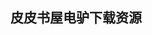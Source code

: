 ## 皮皮书屋电驴下载资源 

[How to Cheat at Configuring Exchange Server 2007.pdf]: (ed2k://|file|How%20to%20Cheat%20at%20Configuring%20Exchange%20Server%202007.pdf|20803170|4250d7d4d094738364bba1295f3088b0|h=skgnxzgs6pyt3v3et227azkleutxscs4|/)

[Programming PHP, 2nd Edition.chm]: (ed2k://|file|Programming%20PHP%2C%202nd%20Edition.chm|1774716|9f9d2f039ccd12ade3badfe40a2e119d|h=czosv4loug6dm72ay2ogbscvnlo3ujkl|/)

[SonarQube in Action.pdf]: (ed2k://|file|SonarQube%20in%20Action.pdf|19889954|f6bc03c4c6300b9c57821a9a11b572e2|h=i3x726bpsjbjx6axqewikfeqyftt3rlq|/)

[LaTeX Graphics Companion, 2nd Edition.djvu]: (ed2k://|file|LaTeX%20Graphics%20Companion%2C%202nd%20Edition.djvu|32890362|8162351a0509441e6af9507b9be58cb0|h=d4tlc5llxtcjxgilfyjpoooyprakw7bv|/)

[Photoshop CS3 Workflow.pdf]: (ed2k://|file|Photoshop%20CS3%20Workflow.pdf|26674021|5864561a5f5053a5e9b9ef3e5d09ae67|h=qelozwrxzwlhl47mfnxhd3kb2472pnp7|/)

[Combinatorial Search.pdf]: (ed2k://|file|Combinatorial%20Search.pdf|3555159|1dacbe1cdd267bc0e9186d09d4995d75|h=dho2l76gvl2ggwukshlsakydatwxuscc|/)

[mongodb实战.pdf]: (ed2k://|file|mongodb%E5%AE%9E%E6%88%98.pdf|2865059|acc8b9079f21285c5c6998dac8f79687|h=mmmtkyyq4o3qqry73gxdxla73wswpgog|/)

[C# How to Program.pdf]: (ed2k://|file|C%23%20How%20to%20Program.pdf|42541750|80bcb0af244e745d767a69c81714f66b|h=l6cpks7idhyyfqtgzh7g7jxdz5i6euad|/)

[Open Source Development with CVS, Third Edition.pdf]: (ed2k://|file|Open%20Source%20Development%20with%20CVS%2C%20Third%20Edition.pdf|2492034|a76b3ae85da8175eff1a17a60a613262|h=q6yxjaq67dwugjccehbr4achyljtkkfm|/)

[Professional Android Application Development.pdf]: (ed2k://|file|Professional%20Android%20Application%20Development.pdf|7746833|45b9d4a1b7e7e4639508dc4950755af3|h=tpvf2y7cczmmuwlwskkwp7dntkyyhmsl|/)

[SOX 404 & IT Controls.pdf]: (ed2k://|file|SOX%20404%20%26%20IT%20Controls.pdf|310670|9bec728dae812f1795c54fb4d105b438|h=zwj2fvkuufls2rhmoj3br5mtd76c2vb2|/)

[Foundations of CentOS Linux_ Enterprise Linux On the Cheap.pdf]: (ed2k://|file|Foundations%20of%20CentOS%20Linux_%20Enterprise%20Linux%20On%20the%20Cheap.pdf|10275342|a26f3f798f538233a617c8e70b22c4bf|h=ziglurg3gwsvmmokvm3zsgp5a7pygeov|/)

[Inside Microsoft Windows Communication Foundation.chm]: (ed2k://|file|Inside%20Microsoft%20Windows%20Communication%20Foundation.chm|1761628|dc0762fd794f828e45e111c48c67b43f|h=konaf4j4euxztg57mnm2dwqdguszushz|/)

[Head First Python.pdf]: (ed2k://|file|Head%20First%20Python.pdf|15677556|46116c905bd87ccfe604ac45bfcc562e|h=owp7tznybxknbjeurxnevi7bacdann4n|/)

[Foundations of Qt Development.pdf]: (ed2k://|file|Foundations%20of%20Qt%20Development.pdf|6617539|bc45b21955063e33ba10e74877d0532a|h=ss6ndsqx3xugwt7koajenqjsaegloom7|/)

[Strategies and Games_ Theory and Practice.pdf]: (ed2k://|file|Strategies%20and%20Games_%20Theory%20and%20Practice.pdf|2915456|a7655d4063208119f2e785350d042db9|h=kmiwnhdw2nqebmxdjm42m3zyhshegvci|/)

[Hardware-based Computer Security Techniques to Defeat Hackers_ From Biometrics to Quantum Cryptography.pdf]: (ed2k://|file|Hardware-based%20Computer%20Security%20Techniques%20to%20Defeat%20Hackers_%20From%20Biometrics%20to%20Quantum%20Cryptography.pdf|13269888|f60e0f47fefab932e535df243b4417fd|h=6gqrfszn7d77rr5mblyumvv2lbwzlahv|/)

[More Math Into LaTeX, 4th Edition.pdf]: (ed2k://|file|More%20Math%20Into%20LaTeX%2C%204th%20Edition.pdf|7424461|3acd93e99b5ceec8234ab34e718093db|h=xnk7pcigrwrd4acfot6rqmhkoofuh4fq|/)

[Self-publishing with LyX.pdf]: (ed2k://|file|Self-publishing%20with%20LyX.pdf|1380262|1c2c6b25d71eac7c14d92ff45111b1f1|h=ytiryfq2vhxbt6zc5jxhn7iv5op7vhnw|/)

[VMware vSphere Design, 2nd Edition.pdf]: (ed2k://|file|VMware%20vSphere%20Design%2C%202nd%20Edition.pdf|12203319|0cf1c874ef59de306f3856dce869189a|h=mthxnq77g3xhh7ozin6jvtaphfwkavcf|/)

[Mac OS X Lion_ The Missing Manual.pdf]: (ed2k://|file|Mac%20OS%20X%20Lion_%20The%20Missing%20Manual.pdf|32867250|0c5404be04508e9d8528d28d42c22adf|h=b2slkvriatiy3dxf45xvbo3cnck2sykq|/)

[游戏编程精粹3.pdf]: (ed2k://|file|%E6%B8%B8%E6%88%8F%E7%BC%96%E7%A8%8B%E7%B2%BE%E7%B2%B93.pdf|16465146|cc798657d55b4d3ff995d32894fada98|h=socnjx3u3jtezchetc6avzfk6i3nhyvt|/)

[LaTeX and friends.pdf]: (ed2k://|file|LaTeX%20and%20friends.pdf|13921084|53d66cc702172db22d178874b41efa24|h=imiml5yuvudgssprh4fpy6b2yta5sdfn|/)

[Introducing Silverlight 4.pdf]: (ed2k://|file|Introducing%20Silverlight%204.pdf|11732401|eb741bafc2a6adc496148bce639a3831|h=gsmugxg3ozz7r6wzwjlknc3shsqmcznq|/)

[An Introduction to Programming for Medical Image Analysis with the Visualization Toolkit.pdf]: (ed2k://|file|An%20Introduction%20to%20Programming%20for%20Medical%20Image%20Analysis%20with%20the%20Visualization%20Toolkit.pdf|5677190|776e33512138151abdff95e110fc1981|h=sqlckulrw6wj26spo2sfcowhuquiglea|/)

[(MIMO) MULTIPLE-INPUT MULTIPLE-OUTPUT CHANNEL MODELS.pdf]: (ed2k://|file|%28MIMO%29%20MULTIPLE-INPUT%20MULTIPLE-OUTPUT%20CHANNEL%20MODELS.pdf|4756750|131c789d0c567b7ca3ac520fa132908f|h=cmul4c6sg6n2eybjkfjkj5zdfh2qqeh6|/)

[Advanced Rails Recipes 2008.pdf]: (ed2k://|file|Advanced%20Rails%20Recipes%202008.pdf|1655091|4ed61ce505600fa82ed86cf66784012c|h=iwql25napiwcceknzbmlosk57mnmutzq|/)

[21天学通J2EE.pdf]: (ed2k://|file|21%E5%A4%A9%E5%AD%A6%E9%80%9AJ2EE.pdf|37038747|0cc9e0134b71e2656f808fab5ccc197a|h=otsw4w5h2w7wcfsqirkhxpfb764pojud|/)

[编程精粹.pdf]: (ed2k://|file|%E7%BC%96%E7%A8%8B%E7%B2%BE%E7%B2%B9.pdf|1498834|a5a38eeeaa4d3746b06f1f69b44aec27|h=4lafkamdlmwu6vemxautkyao7gyfq6u2|/)

[Beginning Database Design.pdf]: (ed2k://|file|Beginning%20Database%20Design.pdf|11168438|f8b9c163014e3d427da039de1fe707ae|h=l2pucqoh5sak2uiujdiw3d3nutm5repa|/)

[软件测试与持续质量改进(第3版).pdf]: (ed2k://|file|%E8%BD%AF%E4%BB%B6%E6%B5%8B%E8%AF%95%E4%B8%8E%E6%8C%81%E7%BB%AD%E8%B4%A8%E9%87%8F%E6%94%B9%E8%BF%9B%28%E7%AC%AC3%E7%89%88%29.pdf|38038470|2945671b5f4aa2267e392c2135136060|h=blepnluaow4r4utj3kmysypixrlsbnpb|/)

[Design Patterns in Java (EPUB).pdf]: (ed2k://|file|Design%20Patterns%20in%20Java%20%28EPUB%29.pdf|5435494|2b3d8fcf32bab45f7cb0c5b0d17d9d52|h=rr3kzed5rnyb66dvoq2fha43rchvt3xu|/)

[3D Game Engine Architecture.pdf]: (ed2k://|file|3D%20Game%20Engine%20Architecture.pdf|6540332|326ef26c5165117fa7925dbd70670eaf|h=4zqc3y65cpheik73vs6g26yvauy6ku46|/)

[Parallel and Distributed Programming Using C++.chm]: (ed2k://|file|Parallel%20and%20Distributed%20Programming%20Using%20C%2B%2B.chm|2057225|cc477d1ba3a855495ae9b9d7d0dcb6ab|h=nqoo7v6zc3kkisrqxxd2ujs2c75gaq3w|/)

[Elliptic Curves_ Number Theory and Cryptography.pdf]: (ed2k://|file|Elliptic%20Curves_%20Number%20Theory%20and%20Cryptography.pdf|4921123|3fbccc360ebe8e78925236343633574f|h=hcrjbmkvpnkohvfuruvh7anyy3yz37yb|/)

[Developing Windows Store Apps with HTML5 and JavaScript.pdf]: (ed2k://|file|Developing%20Windows%20Store%20Apps%20with%20HTML5%20and%20JavaScript.pdf|2532140|0195ce9c37a6632449ab5f62aed91461|h=tiqtvb72otunhcd5tf6uj23zzk4parrj|/)

[Symbian OS C++ for Mobile Phones, Volume 2.pdf]: (ed2k://|file|Symbian%20OS%20C%2B%2B%20for%20Mobile%20Phones%2C%20Volume%202.pdf|4032327|4ba966ab4348bae63b3c328d3143552f|h=w6vbodr3etuqcs4gg4c7gppg6muym6zj|/)

[Your working day with mscrm.pdf]: (ed2k://|file|Your%20working%20day%20with%20mscrm.pdf|39135832|f4f2537b0de7606c85968e2736ce3a8e|h=h2tafdnataynb5gbzma6wbuwvqoa2mbn|/)

[The Software Project Manager’s Bridge to Agility.chm]: (ed2k://|file|The%20Software%20Project%20Manager%E2%80%99s%20Bridge%20to%20Agility.chm|4661700|165e123dfff1a36a6ff20dff6f082a5a|h=jr4265iqe6faooytya2zdgwjmtne4vek|/)

[Network Geeks.pdf]: (ed2k://|file|Network%20Geeks.pdf|3944523|9d0947ecf9965b097d06f9c2f2da3e0e|h=k3laiowmrgqausv5u5inu3nrfoblnk5a|/)

[SignalR Programming in Microsoft ASP.NET.pdf]: (ed2k://|file|SignalR%20Programming%20in%20Microsoft%20ASP.NET.pdf|9320342|95af29cc9277529598a30e8663f04c87|h=zm3osz6rlcldj77iz7p7psizgtuv7uwn|/)

[Fundamentals of Python_ From First Programs Through Data Structures.pdf]: (ed2k://|file|Fundamentals%20of%20Python_%20From%20First%20Programs%20Through%20Data%20Structures.pdf|12055661|087101f7c9bbdb9d4799a01df7c45bc2|h=yxq7je4n34rzxwnsnc3pvpmcsjibddeg|/)

[Microsoft Azure_ Enterprise Application Development.pdf]: (ed2k://|file|Microsoft%20Azure_%20Enterprise%20Application%20Development.pdf|6229044|f4aadd7a09dfb30fff9669b4daa8b522|h=em7paspp6gd3j2u4bzriaw6skj3req6j|/)

[ExtJS 3.0 Cookbook.pdf]: (ed2k://|file|ExtJS%203.0%20Cookbook.pdf|5420108|8d9415410369a50a8884a6c72a7fb105|h=7qlqtqgiytcedulqlplhlra7em3bitbn|/)

[The Definitive ANTLR 4 Reference.pdf]: (ed2k://|file|The%20Definitive%20ANTLR%204%20Reference.pdf|7767723|4063ed0958cc82eeb3918bdca252e1de|h=5eutumqexixs26oqvzl6fajbok2vwmu6|/)

[IT Security Interviews Exposed.pdf]: (ed2k://|file|IT%20Security%20Interviews%20Exposed.pdf|2562570|9ee386a66f8b10ed32a2336bfb026d2a|h=mpizg5hu6q7eev7sbvfkxlsxyejbqvky|/)

[Numerical Methods 3E.pdf]: (ed2k://|file|Numerical%20Methods%203E.pdf|8748802|e39aba7b3bad739db7ec39bd635a2e6a|h=lo2ccwx2xk2uriqme2j4oxnxv5yz7bya|/)

[Windows XP in a Nutshell, 2nd Edition.chm]: (ed2k://|file|Windows%20XP%20in%20a%20Nutshell%2C%202nd%20Edition.chm|6542248|3d42a283a37d60e1cff5d5fbcef5b5a0|h=x5s3ogaa7quvrarpj3h6d3uvmqzovg37|/)

[javascript内核系列第0版（未出版）.pdf]: (ed2k://|file|javascript%E5%86%85%E6%A0%B8%E7%B3%BB%E5%88%97%E7%AC%AC0%E7%89%88%EF%BC%88%E6%9C%AA%E5%87%BA%E7%89%88%EF%BC%89.pdf|1290262|02b1f42655898c6891b36f182e73c673|h=3nrx5xmv2xrpfotptetztg2gn5ph3q3k|/)

[C++ Primer Third Edition (English and HTML verson).zip]: (ed2k://|file|C%2B%2B%20Primer%20Third%20Edition%20%28English%20and%20HTML%20verson%29.zip|1122548|6cbccd2971013ae0618f8dc2e9e523c7|h=c7r6ezptbmcjjad6zvemlmf5dvwsptqy|/)

[Windows Server 2012 Hyper-V.pdf]: (ed2k://|file|Windows%20Server%202012%20Hyper-V.pdf|9063848|940dcb9eff6712590ddabf5a6de33b09|h=hwvvjuogrlkaiapxubqdvyzs7mx2wc66|/)

[AngularJS.pdf]: (ed2k://|file|AngularJS.pdf|8784260|9f8f81b56725ab94a4770be02215f962|h=2vjgy2dt27af3fl53f2e2ohm5etnz5fc|/)

[Virtual Private Networks, 2nd Edition.pdf]: (ed2k://|file|Virtual%20Private%20Networks%2C%202nd%20Edition.pdf|1804570|f621cd822ca8b8561962bb2b6fe955f8|h=zak6fgsz5j3l3zuev5svbs36pkpuvzxa|/)

[C++必知必会.pdf]: (ed2k://|file|C%2B%2B%E5%BF%85%E7%9F%A5%E5%BF%85%E4%BC%9A.pdf|17262453|c45fe9ce178bb58aced375fdb3f0302c|h=6yu3c32mxu3ziuhv5lgprnu4dy7u6ady|/)

[Groovy 2 Cookbook.pdf]: (ed2k://|file|Groovy%202%20Cookbook.pdf|4623255|8ed3e6a570ddf1d1a651687171f03658|h=h5j7n3pqavmfd7j5mrh6ufor36gwbqgk|/)

[Apple Training Series_ iWork 09.pdf]: (ed2k://|file|Apple%20Training%20Series_%20iWork%2009.pdf|32016298|fb5421147d60a3d654a8d9c1488538da|h=3qxfisdkat5qf5osdjvgdacthae5m5lt|/)

[高性能PHP应用开发.pdf]: (ed2k://|file|%E9%AB%98%E6%80%A7%E8%83%BDPHP%E5%BA%94%E7%94%A8%E5%BC%80%E5%8F%91.pdf|16690927|0cadf77f89462a84d386d5ed5db9a172|h=munxoj4bynbu5wupxjopqu4rdsqxqrm6|/)

[Data Mining_ Concepts, Models and Techniques.pdf]: (ed2k://|file|Data%20Mining_%20Concepts%2C%20Models%20and%20Techniques.pdf|7254216|22248f2a1d8d1c45cfc3b290a3f25e03|h=bwide47me2y6ndvaplkros3kpwv4lobh|/)

[IBM Rational ClearCase 7.0.pdf]: (ed2k://|file|IBM%20Rational%20ClearCase%207.0.pdf|6604926|33c8f10b0e3f4fc471ea818f3eefce99|h=abd3hmjs5h3fyq6yioplkp55dzbloo4h|/)

[Head First 软件开发.pdf]: (ed2k://|file|Head%20First%20%E8%BD%AF%E4%BB%B6%E5%BC%80%E5%8F%91.pdf|26907489|32cc08974809f9bcefeaf07912454c18|h=6tv5oepnmxxp57uueadskzalcd7mk3hb|/)

[Multimedia on Symbian OS_ Inside the Convergence Device.pdf]: (ed2k://|file|Multimedia%20on%20Symbian%20OS_%20Inside%20the%20Convergence%20Device.pdf|1187811|df1d1470616d02d339735fd87f68ca2f|h=hnyh4notn6fowrmdqi7eopyoupu7u6ou|/)

[Game Programming Gems 3.pdf]: (ed2k://|file|Game%20Programming%20Gems%203.pdf|11248318|bb9286baecba00721a2667ca80f3f379|h=mwbvz7p7bx3dr43k7xu7gcjzugmgikjc|/)

[LTE for 4G Mobile Broadband.pdf]: (ed2k://|file|LTE%20for%204G%20Mobile%20Broadband.pdf|9200283|2f46c166258c01e9e3a611872b54f5db|h=ipglpsy5fcsxoo27ahdednfoxppn5ac2|/)

[Data Mining Special Issue in Annals of Information Systems.pdf]: (ed2k://|file|Data%20Mining%20Special%20Issue%20in%20Annals%20of%20Information%20Systems.pdf|9158466|8986678019eae18c88dc3904432f3451|h=4iogscq2yjs5k62sfypdocgi5skc7gcl|/)

[J2EE权威指南.pdf]: (ed2k://|file|J2EE%E6%9D%83%E5%A8%81%E6%8C%87%E5%8D%97.pdf|8143953|5419e66c7550d828ef7bf8fa8ceb67e7|h=73age3dnyp7mlr7xff76oxuewzaqrxnh|/)

[Head First PMP – part2.pdf]: (ed2k://|file|Head%20First%20PMP%20%E2%80%93%20part2.pdf|23906192|6184ba80d93a9823e71e1b7738e79df6|h=zdwp7k2fw3ecye5uv3lwpovvvwh3yy5i|/)

[Advanced UNIX Programming (2nd Edition).pdf]: (ed2k://|file|Advanced%20UNIX%20Programming%20%282nd%20Edition%29.pdf|2911457|bd74d3a3d5997812807db3b605a7a2b9|h=t6ot7jf5hjsnvkadbjyqeiyujeufgjzl|/)

[Mastering VMware vSphere 5.5.pdf]: (ed2k://|file|Mastering%20VMware%20vSphere%205.5.pdf|24637414|b7c9d0ac230c2cc3b2e1d8d4b7ff313c|h=csywjtndnnpcdcwzn55642h3gxvmcldk|/)

[Shellcoder’s Programming Uncovered.chm]: (ed2k://|file|Shellcoder%E2%80%99s%20Programming%20Uncovered.chm|12137507|0d34cc3d1bfede0987d7dddaa385a4d3|h=lcjelqzmbisbpz77ewoyinuggym22hha|/)

[Producing Open Source Software.pdf]: (ed2k://|file|Producing%20Open%20Source%20Software.pdf|1029910|6e7af8456b8de72de44a92faaa1fecbf|h=bmed42gvn3hh4lm3eq6ecjicac6iznnn|/)

[Video Game Optimization.pdf]: (ed2k://|file|Video%20Game%20Optimization.pdf|4729658|05783189b55c7af28a0c260fc14fbb75|h=73kilqvctzezi5nibgy7fac3cp3zofjz|/)

[Making Sense of Data II.pdf]: (ed2k://|file|Making%20Sense%20of%20Data%20II.pdf|13544671|d986b11b6868f2d806df87192423c60b|h=wbntvxq3dx7m3bla626qf3qh6yji74zw|/)

[OpenGL ES 3.0 Programming Guide 2nd Edition.pdf]: (ed2k://|file|OpenGL%20ES%203.0%20Programming%20Guide%202nd%20Edition.pdf|23409092|72d5a32c621f84a51fd1bca3e6b83f54|h=2u4ok666wqdb73xk7h36vy2ebxzijmuq|/)

[Building High Availability Windows Server™ 2003 Solutions.chm]: (ed2k://|file|Building%20High%20Availability%20Windows%20Server%E2%84%A2%202003%20Solutions.chm|5183333|04d3361aa0c62504c7f94cc13a94643d|h=usyvdyt7dlpj4cgfstrwkm4qz2ioedx6|/)

[Windows Runtime via C#.pdf]: (ed2k://|file|Windows%20Runtime%20via%20C%23.pdf|12193032|047add3254e95a17d6771db40d6d29a3|h=qskj4fluxpmybgtoeqsoi64enaqjtg3j|/)

[Objective-C Pocket Reference.chm]: (ed2k://|file|Objective-C%20Pocket%20Reference.chm|190874|582c79a79881142c06fac9e0b532b892|h=3rb5r5av2r7o7yqp4yjatvj54dgq6lxt|/)

[Lisp in Small Pieces.rar]: (ed2k://|file|Lisp%20in%20Small%20Pieces.rar|4952025|689947335d7f440bb0d8de966b458d3c|h=rponro7e5ckgly4jehuyxv6trogq6z6c|/)

[TextMate How-To.pdf]: (ed2k://|file|TextMate%20How-To.pdf|4167043|12d565605f7e0de3e96ca3d08babeef8|h=mguexkyqucazi6xcxllqv4ucynmthevr|/)

[Working with NHibernate 3.0.pdf]: (ed2k://|file|Working%20with%20NHibernate%203.0.pdf|14640533|9451f9b7b5e7a622c86be2837c288584|h=ogmqztbs2pwijs2u7gwa3bfwsoejcda4|/)

[OCA_ Oracle 10g Administration I Study Guide (1Z0-042).pdf]: (ed2k://|file|OCA_%20Oracle%2010g%20Administration%20I%20Study%20Guide%20%281Z0-042%29.pdf|19097606|80962bcc036a876797335170b344fa0d|h=ptut4s3jnhve4bbmcp4bxolrsdgqr7ry|/)

